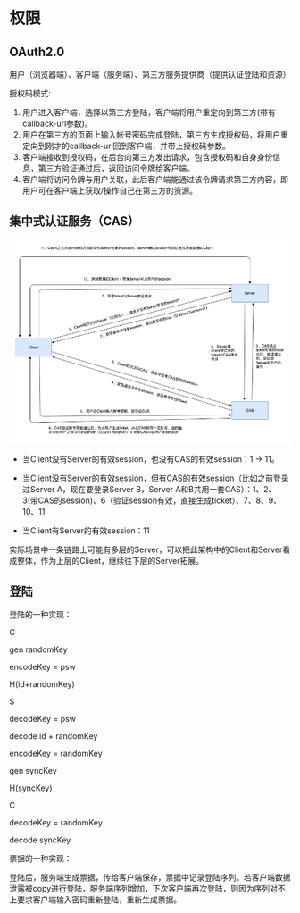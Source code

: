 # 权限

## OAuth2.0

用户（浏览器端）、客户端（服务端）、第三方服务提供商（提供认证登陆和资源）

授权码模式:

1. 用户进入客户端，选择以第三方登陆，客户端将用户重定向到第三方(带有callback-url参数)。
2. 用户在第三方的页面上输入帐号密码完成登陆，第三方生成授权码，将用户重定向到刚才的callback-url回到客户端，并带上授权码参数。
3. 客户端接收到授权码，在后台向第三方发出请求，包含授权码和自身身份信息，第三方验证通过后，返回访问令牌给客户端。
4. 客户端将访问令牌与用户关联，此后客户端能通过该令牌请求第三方内容，即用户可在客户端上获取/操作自己在第三方的资源。

## 集中式认证服务（CAS）

![event loop](../resources/auth/cas.png)

- 当Client没有Server的有效session，也没有CAS的有效session：1 -> 11。

- 当Client没有Server的有效session，但有CAS的有效session（比如之前登录过Server A，现在要登录Server B，Server A和B共用一套CAS）：1、2、3(带CAS的session)、6（验证session有效，直接生成ticket）、7、8、9、10、11

- 当Client有Server的有效session：11

实际场景中一条链路上可能有多层的Server，可以把此架构中的Client和Server看成整体，作为上层的Client，继续往下层的Server拓展。

## 登陆

登陆的一种实现：

C

gen randomKey

encodeKey = psw

H(id+randomKey)

S

decodeKey = psw

decode id + randomKey

encodeKey = randomKey

gen syncKey

H(syncKey)

C 

decodeKey = randomKey

decode syncKey


票据的一种实现：

登陆后，服务端生成票据，传给客户端保存，票据中记录登陆序列。若客户端数据泄露被copy进行登陆，服务端序列增加，下次客户端再次登陆，则因为序列对不上要求客户端输入密码重新登陆，重新生成票据。
